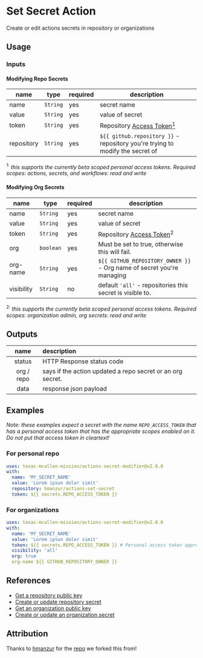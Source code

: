# Set Secret Action

Create or edit actions secrets in repository or organizations

## Usage

### Inputs

#### Modifying Repo Secrets

| name | type | required | description |
| --- | --- |:--- | --- |
| name | `String` | yes | secret name |
| value | `String` | yes | value of secret |
| token | `String` | yes | Repository [Access Token<sup>1</sup>](https://docs.github.com/en/github/authenticating-to-github/creating-a-personal-access-token) |
| repository | `String` | yes | ``${{ github.repository }}`` - repository you're trying to modify the secret of |

<sup>1:</sup> *this supports the currently beta scoped personal access tokens. Required scopes:  actions, secrets, and workflows: read and write*

#### Modifying Org Secrets

| name | type | required | description |
| --- | --- |:--- | --- |
| name | `String` | yes | secret name |
| value | `String` | yes | value of secret |
| token | `String` | yes | Repository [Access Token](https://docs.github.com/en/github/authenticating-to-github/creating-a-personal-access-token)<sup>2</sup> |
| org | `boolean` | yes | Must be set to true, otherwise this will fail. |
| org-name | `String` | yes | ``${{ GITHUB_REPOSITORY_OWNER }}`` - Org name of secret you're managing |
| visibility | `String` | no | default `'all'` - repositories this secret is visible to. |

<sup>2:</sup> *this supports the currently beta scoped personal access tokens. Required scopes:  organization admin, org secrets: read and write*

## Outputs

| name | description |
| :---: | :--- |
| status | HTTP Response status code |
| org / repo | says if the action updated a repo secret or an org secret.
| data | response json payload |

## Examples

*Note: these examples expect a secret with the name ``REPO_ACCESS_TOKEN`` that has a personal access token that has the appropriate scopes enabled on it.  Do not put that access token in cleartext!*

### For personal repo

```YAML
uses: texas-mcallen-mission/actions-secret-modifier@v2.0.0
with:
  name: 'MY_SECRET_NAME'
  value: 'Lorem ipsun dolor simit'
  repository: hmanzur/actions-set-secret
  token: ${{ secrets.REPO_ACCESS_TOKEN }}
```

### For organizations

```YAML
uses: texas-mcallen-mission/actions-secret-modifier@v2.0.0
with:
  name: 'MY_SECRET_NAME'
  value: 'Lorem ipsun dolor simit'
  token: ${{ secrets.REPO_ACCESS_TOKEN }} # Personal access token approved by your org.
  visibility: 'all'
  org: true
  org-name ${{ GITHUB_REPOSITORY_OWNER }}
```

## References

- [Get a repository public key](https://developer.github.com/v3/actions/secrets/#get-a-repository-public-key)
- [Create or update repository secret](https://developer.github.com/v3/actions/secrets/#create-or-update-a-repository-secret)
- [Get an organization public key](https://developer.github.com/v3/actions/secrets/#get-an-organization-public-key)
- [Create or update an organization secret](https://developer.github.com/v3/actions/secrets/#create-or-update-an-organization-secret)

## Attribution

Thanks to [hmanzur](https://github.com/hmanzur/) for the [repo](https://github.com/hmanzur/actions-set-secret) we forked this from!
